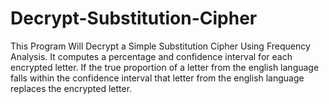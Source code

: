 # Decrypt-Substitution-Cipher
This Program Will Decrypt a Simple Substitution Cipher Using Frequency Analysis.
It computes a percentage and confidence interval for each encrypted letter.
If the true proportion of a letter from the english language falls within the confidence interval that letter
from the english language replaces the encrypted letter.

